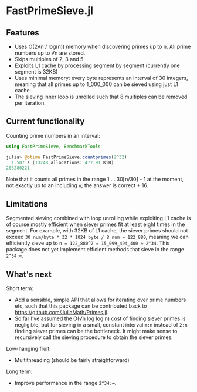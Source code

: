 # FastPrimeSieve.jl

## Features

- Uses O(2√n / log(n)) memory when discovering primes up to n. All prime numbers up to √n are stored.
- Skips multiples of 2, 3 and 5
- Exploits L1 cache by processing segment by segment (currently one segment is 32KB)
- Uses minimal memory: every byte represents an interval of 30 integers, meaning that all primes up to 1_000_000 can be sieved using just L1 cache.
- The sieving inner loop is unrolled such that 8 multiples can be removed per iteration.

## Current functionality

Counting prime numbers in an interval:

```julia
using FastPrimeSieve, BenchmarkTools

julia> @btime FastPrimeSieve.countprimes(2^32)
  1.507 s (13248 allocations: 477.91 KiB)
203280221
```

Note that it counts all primes in the range 1 ... 30⌈n/30⌉ - 1 at the moment, not exactly
up to an including `n`; the answer is correct ± 16.

## Limitations
Segmented sieving combined with loop unrolling while exploiting L1 cache is of course mostly
efficient when siever primes fit at least eight times in the segment. For example, with 32KB
of L1 cache, the siever primes should not exceed `30 num/byte * 32 * 1024 byte / 8 num = 122_880`, meaning we can efficiently sieve up to `n = 122_880^2 = 15_099_494_400 ≈ 2^34`. This package does not yet implement efficient methods that sieve in the range `2^34:∞`.

## What's next

Short term:
- Add a sensible, simple API that allows for iterating over prime numbers etc, such that
  this package can be contributed back to https://github.com/JuliaMath/Primes.jl.
- So far I've assumed the O(√n log log n) cost of finding siever primes is negligible, but
  for sieving in a small, constant interval `m:n` instead of `2:n` finding siever primes
  can be the bottleneck. It might make sense to recursively call the sieving procedure to
  obtain the siever primes.

Low-hanging fruit:
- Multithreading (should be fairly straighforward)

Long term:
- Improve performance in the range `2^34:∞`.
